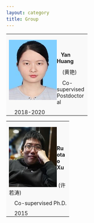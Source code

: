 ```yaml
---
layout: category
title: Group
---
```

<style>
p.ex1 {margin-bottom:-0.1cm}
p.ex2 {margin-bottom: 0cm}
</style>



<table width="380">
<tbody>
<tr>
<td style="background-color: #f9f9f9;">
<p class="ex2"><img src="https://github.com/csyhquan/csyhquan.github.io/raw/master/images/黄艳.jpg" alt="" align="left" /></p>
<br />
<p class="ex1"><t-half><span><strong> &ensp; Yan Huang</strong></span></t-half></p>
<p class="ex1"><t1><span>&ensp; &nbsp;(黄艳)</span></t1></p>
<p class="ex1"><t1><span>&ensp;&nbsp;&nbsp;Co-supervised Postdoctoral</span></t1></p>
<p class="ex1"><t1><span> &ensp;&nbsp;&nbsp;2018-2020</span></t1></p>
</td>
</tr>
</tbody>
</table>


<table width="330">
<tbody>
<tr>
<td style="background-color: #f9f9f9;">
<p class="ex2"><img src="https://github.com/csyhquan/csyhquan.github.io/raw/master/images/2015级co-surprised_phd许若涛.jpg" alt="" align="left" /></p>
<br />
<p class="ex1"><t-half><span><strong> &ensp; Ruotao Xu</strong></span></t-half></p>
<p class="ex1"><t1><span>&ensp; &nbsp;(许若涛)</span></t1></p>
<p class="ex1"><t1><span>&ensp;&nbsp;&nbsp;Co-supervised Ph.D.</span></t1></p>
<p class="ex1"><t1><span> &ensp;&nbsp;&nbsp;2015</span></t1></p>
</td>
</tr>
</tbody>
</table>



